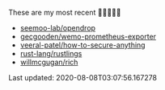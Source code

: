 These are my most recent 🌟🌟🌟🌟🌟

* [seemoo-lab/opendrop](https://github.com/seemoo-lab/opendrop)
* [gecgooden/wemo-prometheus-exporter](https://github.com/gecgooden/wemo-prometheus-exporter)
* [veeral-patel/how-to-secure-anything](https://github.com/veeral-patel/how-to-secure-anything)
* [rust-lang/rustlings](https://github.com/rust-lang/rustlings)
* [willmcgugan/rich](https://github.com/willmcgugan/rich)

Last updated: 2020-08-08T03:07:56.167278
